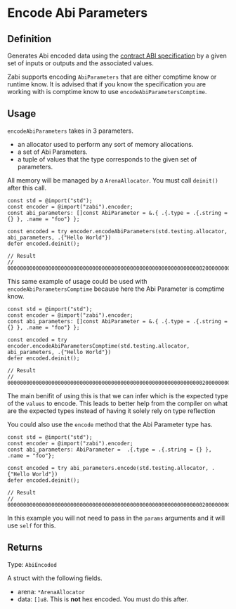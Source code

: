 # Encode Abi Parameters

## Definition
Generates Abi encoded data using the [contract ABI specification](https://docs.soliditylang.org/en/latest/abi-spec.html#json) by a given set of inputs or outputs and the associated values.

Zabi supports encoding `AbiParameters` that are either comptime know or runtime know. It is advised that if you know the specification you are working with is comptime know to use `encodeAbiParametersComptime`.

## Usage

`encodeAbiParameters` takes in 3 parameters.

- an allocator used to perform any sort of memory allocations.
- a set of Abi Parameters.
- a tuple of values that the type corresponds to the given set of parameters.

All memory will be managed by a `ArenaAllocator`. You must call `deinit()` after this call.

```zig
const std = @import("std");
const encoder = @import("zabi").encoder;
const abi_parameters: []const AbiParameter = &.{ .{.type = .{.string = {} }, .name = "foo"} };

const encoded = try encoder.encodeAbiParameters(std.testing.allocator, abi_parameters, .{"Hello World"})
defer encoded.deinit();

// Result
// 00000000000000000000000000000000000000000000000000000000000000200000000000000000000000000000000000000000000000000000000000000003666f6f0000000000000000000000000000000000000000000000000000000000
```

This same example of usage could be used with `encodeAbiParametersComptime` because here the Abi Parameter is comptime know.

```zig
const std = @import("std");
const encoder = @import("zabi").encoder;
const abi_parameters: []const AbiParameter = &.{ .{.type = .{.string = {} }, .name = "foo"} };

const encoded = try encoder.encodeAbiParametersComptime(std.testing.allocator, abi_parameters, .{"Hello World"})
defer encoded.deinit();

// Result
// 00000000000000000000000000000000000000000000000000000000000000200000000000000000000000000000000000000000000000000000000000000003666f6f0000000000000000000000000000000000000000000000000000000000
```

The main benifit of using this is that we can infer which is the expected type of the `values` to encode. This leads to better help from the compiler on what are the expected types instead of having it solely rely on type reflection

You could also use the `encode` method that the Abi Parameter type has.

```zig
const std = @import("std");
const encoder = @import("zabi").encoder;
const abi_parameters: AbiParameter =  .{.type = .{.string = {} }, .name = "foo"};

const encoded = try abi_parameters.encode(std.testing.allocator, .{"Hello World"})
defer encoded.deinit();

// Result
// 00000000000000000000000000000000000000000000000000000000000000200000000000000000000000000000000000000000000000000000000000000003666f6f0000000000000000000000000000000000000000000000000000000000
```

In this example you will not need to pass in the `params` arguments and it will use `self` for this.

## Returns

Type: `AbiEncoded`

A struct with the following fields.

- arena: `*ArenaAllocator`
- data: `[]u8`. This is **not** hex encoded. You must do this after.

